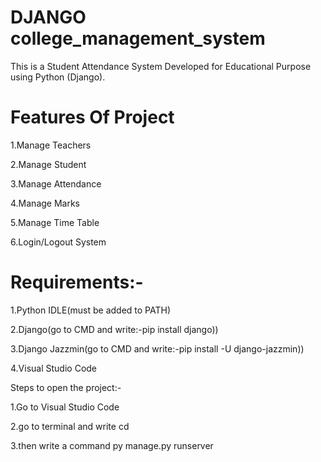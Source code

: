 # DJANGO college_management_system
This is a Student Attendance System Developed for Educational Purpose using Python (Django).

# Features Of Project
1.Manage Teachers

2.Manage Student

3.Manage Attendance

4.Manage Marks

5.Manage Time Table

6.Login/Logout System

# Requirements:-

1.Python IDLE(must be added to PATH)

2.Django(go to CMD and write:-pip install django))

3.Django Jazzmin(go to CMD and write:-pip install -U django-jazzmin))

4.Visual Studio Code

Steps to open the project:-

1.Go to Visual Studio Code

2.go to terminal and write cd

3.then write a command py manage.py runserver
